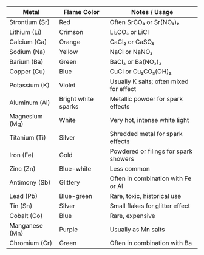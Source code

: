 | Metal          | Flame Color   | Notes / Usage                           |
| -------------- | ---------------------- | --------------------------------------- |
| Strontium (Sr) | Red                    | Often SrCO₃ or Sr(NO₃)₂                 |
| Lithium (Li)   | Crimson          | Li₂CO₃ or LiCl                          |
| Calcium (Ca)   | Orange                 | CaCl₂ or CaSO₄                          |
| Sodium (Na)    | Yellow                 | NaCl or NaNO₃                           |
| Barium (Ba)    | Green                  | BaCl₂ or Ba(NO₃)₂                       |
| Copper (Cu)    | Blue       | CuCl or Cu₂CO₃(OH)₂                     |
| Potassium (K)  | Violet                 | Usually K salts; often mixed for effect |
| Aluminum (Al)  | Bright white sparks  | Metallic powder for spark effects       |
| Magnesium (Mg) | White   | Very hot, intense white light           |
| Titanium (Ti)  | Silver     | Shredded metal for spark effects        |
| Iron (Fe)      | Gold   | Powdered or filings for spark showers   |
| Zinc (Zn)      | Blue-white       | Less common                             |
| Antimony (Sb)  | Glittery | Often in combination with Fe or Al      |
| Lead (Pb)      | Blue-green             | Rare, toxic, historical use             |
| Tin (Sn)       | Silver         | Small flakes for glitter effect         |
| Cobalt (Co)    | Blue                   | Rare, expensive                         |
| Manganese (Mn) | Purple                 | Usually as Mn salts                     |
| Chromium (Cr)  | Green                  | Often in combination with Ba            |